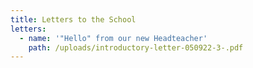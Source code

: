```yaml
---
title: Letters to the School
letters:
  - name: '"Hello" from our new Headteacher'
    path: /uploads/introductory-letter-050922-3-.pdf
---
```

